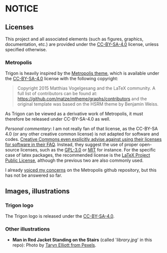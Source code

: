 # NOTICE

## Licenses

This project and all associated elements (such as figures, graphics,
documentation, etc.) are provided under the [CC-BY-SA-4.0] license, unless
specified otherwise.

### Metropolis

Trigon is heavily inspired by the [Metropolis theme][metro-repo], which is
available under the [CC-BY-SA-4.0] license with the following copyright:

> Copyright 2015 Matthias Vogelgesang and the LaTeX community. A full list of
> contributors can be found at:
> <https://github.com/matze/mtheme/graphs/contributors>
> and the original template was based on the HSRM theme by Benjamin Weiss.

As Trigon can be viewed as a derivative work of Metropolis, it must therefore be
released under CC-BY-SA-4.0 as well.

_Personal commentary_: I am not really fan of that license, as the CC-BY-SA 4.0
(or any other creative common license) is not adapted for software and codes.
[Creative Commons even explicitly advise against using their licenses for
software in their FAQ][1].
Instead, they suggest the use of proper open-source licenses, such as the
[GPL-3.0] or [MIT] for instance. For the specific case of latex packages, the
recommended license is the [LaTeX Project Public License][LPPL], although the
previous two are also commonly used.

I already [voiced my concerns][2] on the Metropolis github repository, but this
has not be answered so far.

## Images, illustrations

### Trigon logo

The Trigon logo is released under the [CC-BY-SA-4.0].

### Other illustrations

- **Man in Red Jacket Standing on the Stairs** (called '_library.jpg_' in this
  repo): Photo by [Taryn Elliott from Pexels][man-red-jacket].

[MIT]: licenses/MIT.md
[GPL-3.0]: licenses/GPL-3.0.md
[Apache-2.0]: licenses/Apache-2.0.md
[W3C-20150513]: licenses/W3C-20150513.md
[CC-BY-SA-4.0]: https://creativecommons.org/licenses/by-sa/4.0/
[CC-BY-SA-3.0]: https://creativecommons.org/licenses/by-sa/3.0/
[CC0-1.0]: https://creativecommons.org/publicdomain/zero/1.0/deed.en
[LPPL]: https://www.latex-project.org/lppl/
[overleaf]: https://overleaf.com
[metro-repo]: https://github.com/matze/mtheme
[1]: https://creativecommons.org/faq/#can-i-apply-a-creative-commons-license-to-software
[2]: https://github.com/matze/mtheme/issues/387
[man-red-jacket]: https://www.pexels.com/photo/man-in-red-jacket-standing-on-the-stairs-4390730/
